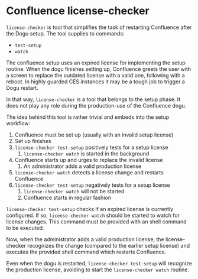 # Confluence license-checker

`license-checker` is tool that simplifies the task of restarting Confluence after the Dogu setup. The tool supplies to commands:

- `test-setup`
- `watch`

The confluence setup uses an expired license for implementing the setup routine. When the dogu finishes setting up, Confluence greets the user with a screen to replace the outdated license with a valid one, following with a reboot. In highly guarded CES instances it may be a tough job to trigger a Dogu restart.

In that way, `license-checker` is a tool that belongs to the setup phase. It does not play any role during the production-use of the Confluence dogu.

The idea behind this tool is rather trivial and embeds into the setup workflow:

1. Confluence must be set up (usually with an invalid setup license)
1. Set up finishes
1. `license-checker test-setup` positively tests for a setup license
    1. `license-checker watch` is started in the background
1. Confluence starts up and urges to replace the invalid license
    1. An administrator adds a valid production license
1. `license-checker watch` detects a license change and restarts Confluence
1. `license-checker test-setup` negatively tests for a setup license
    1. `license-checker watch` will not be started
    1. Confluence starts in regular fashion 

`license-checker test-setup` checks if an expired license is currently configured. If so, `license-checker watch` should be started to watch for license changes. This command must be provided with an shell command to be executed.

Now, when the administrator adds a valid production license, the license-checker recognizes the change (compared to the earlier setup license) and executes the provided shell command which restarts Confluence.

Even when the dogu is restarted, `license-checker test-setup` will recognize the production license, avoiding to start the `license-checker watch` routine.